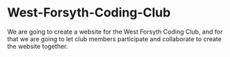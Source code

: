 # West-Forsyth-Coding-Club
We are going to create a website for the West Forsyth Coding Club, and for that we are going to let club members participate and collaborate to create the website together. 
